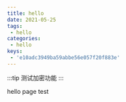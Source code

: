 ```yaml
---
title: hello
date: 2021-05-25
tags:
 - hello
categories: 
 - hello
keys:
 - 'e10adc3949ba59abbe56e057f20f883e'
---
```


:::tip
测试加密功能
:::
<!--more -->

hello page test